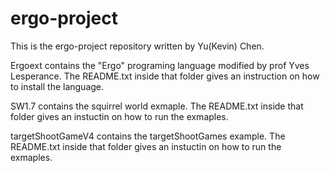 # ergo-project

This is the ergo-project repository written by Yu(Kevin) Chen.

Ergoext contains the "Ergo" programing language modified by prof Yves Lesperance. The README.txt inside that folder gives an 
instruction on how to install the language.

SW1.7 contains the squirrel world exmaple. The README.txt inside that folder gives an
instuctin on how to run the exmaples.

targetShootGameV4 contains the targetShootGames example. The README.txt inside that folder gives an
instuctin on how to run the exmaples.



